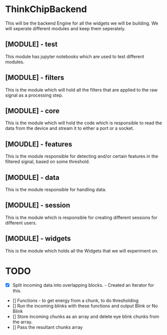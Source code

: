 # ThinkChipBackend

This will be the backend Engine for all the widgets we will be building. 
We will seperate different modules and keep them seperately.

## [MODULE] - test
This module has jupyter notebooks which are used to test different modules.

## [MODULE] - filters
This is the module which will hold all the filters that are applied to the raw signal as a processing step.

## [MODULE] - core
This is the module which will hold the code which is responsible to read the data from the device and stream it to 
either a port or a socket.

## [MOUDLE] - features
This is the module responsible for detecting and/or certain features in the filtered signal, based on some threshold.

## [MODULE] - data
This is the module responsible for handling data.

## [MODULE] - session
This is the module which is responsible for creating different sessions for different users.

## [MODULE] - widgets
This is the module which holds all the Widgets that we will experiment on.

# TODO 
- [x] Split incoming data into overlapping blocks.
		- Created an Iterator for this.
- [] Functions - to get energy from a chunk, to do thresholding
- [] Run the incoming blinks with these functions and output Blink or No Blink
- [] Store incoming chunks as an array and delete eye blink chunks from the array.
- [] Pass the resultant chunks array 
